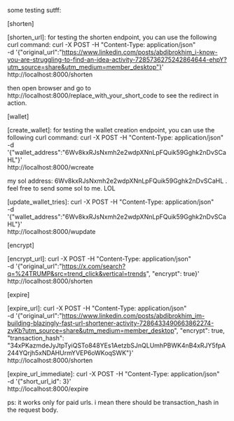 some testing sutff:

[shorten]

[shorten_url]:
for testing the shorten endpoint, you can use the following curl command:
curl -X POST -H "Content-Type: application/json" \
     -d '{"original_url":"https://www.linkedin.com/posts/abdibrokhim_i-know-you-are-struggling-to-find-an-idea-activity-7285736275242864644-ehpY?utm_source=share&utm_medium=member_desktop"}' \
     http://localhost:8000/shorten

then open browser and go to http://localhost:8000/replace_with_your_short_code to see the redirect in action.

[example_response]:
{"id":1,"original_url":"https://www.linkedin.com/posts/abdibrokhim_i-know-you-are-struggling-to-find-an-idea-activity-7285736275242864644-ehpY?utm_source=share&utm_medium=member_desktop","short_code":"TTMCeh","created_at":"2025-01-16T21:13:55.281419"}


[wallet]

[create_wallet]:
for testing the wallet creation endpoint, you can use the following curl command:
curl -X POST -H "Content-Type: application/json" \
     -d '{"wallet_address":"6Wv8kxRJsNxmh2e2wdpXNnLpFQuik59Gghk2nDvSCaHL"}' \
     http://localhost:8000/wcreate

[example_response]:
{"id":1,"wallet_address":"6Wv8kxRJsNxmh2e2wdpXNnLpFQuik59Gghk2nDvSCaHL","tries_left":5,"created_at":"2025-01-17T00:53:44.988324"}

my sol address: 6Wv8kxRJsNxmh2e2wdpXNnLpFQuik59Gghk2nDvSCaHL . feel free to send some sol to me. LOL

[update_wallet_tries]:
curl -X POST -H "Content-Type: application/json" \
     -d '{"wallet_address":"6Wv8kxRJsNxmh2e2wdpXNnLpFQuik59Gghk2nDvSCaHL"}' \
     http://localhost:8000/wupdate

[example_response]:
{"id":1,"wallet_address":"6Wv8kxRJsNxmh2e2wdpXNnLpFQuik59Gghk2nDvSCaHL","tries_left":4,"created_at":"2025-01-17T00:53:44.988324"}


[encrypt]

[encrypt_url]:
curl -X POST -H "Content-Type: application/json" \
     -d '{"original_url":"https://x.com/search?q=%24TRUMP&src=trend_click&vertical=trends", "encrypt": true}' \
     http://localhost:8000/shorten


[expire]

[expire_url]:
curl -X POST -H "Content-Type: application/json" \
     -d '{"original_url":"https://www.linkedin.com/posts/abdibrokhim_im-building-blazingly-fast-url-shortener-activity-7286433490663862274-zvKb?utm_source=share&utm_medium=member_desktop", "encrypt": true, "transaction_hash": "34xPKazmdeJyJtpTyiQSTo848YEs1AetzbSJnQLUmhPBWK4nB4xRJY5fpA244YQrjh5xNDAHUrmYVEP6oWKoqSWK"}' \
     http://localhost:8000/shorten

[example_response]:
{"id":3,"original_url":"eNp0KTozH9yadjsnW/FtspaNbPX48LOiV6HTc+LhUb7tr+AGHCdGFPBhZAkipIUaxv6HJUzl++f9CvJtQ/vbtHW+Zq9tPv1NpmJ0sYJB2uWX28UYOkq10JOjEHeujCOYyCIdgqO+dNZCLWB710DYMOC6ioof1XdTBpbJAhdDpvihqmvAPcRVgnmi1fiQiA5nGfXz5azHEf1XB02bVsmXxWV2x1nTgMTKh0hf2S8sbVx8hIFO4FH3e4eEg4g=","short_code":"fYG4cp","created_at":"2025-01-18T20:45:39.412587","encrypted":true,"expired":false,"transaction_hash":"34xPKazmdeJyJtpTyiQSTo848YEs1AetzbSJnQLUmhPBWK4nB4xRJY5fpA244YQrjh5xNDAHUrmYVEP6oWKoqSWK"}


[expire_url_immediate]:
curl -X POST -H "Content-Type: application/json" \
     -d '{"short_url_id": 3}' \
     http://localhost:8000/expire

ps: it works only for paid urls. i mean there should be transaction_hash in the request body.
